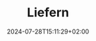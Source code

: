 ---
title: "Liefern"
date: 2024-07-28T15:11:29+02:00
tags: []
featured_image: ""
description: ""
headless: true
draft: false
params:
    subtitle: "Subheading"
---